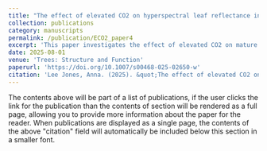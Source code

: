 ```yaml
---
title: "The effect of elevated CO2 on hyperspectral leaf reflectance in mature trees"
collection: publications
category: manuscripts
permalink: /publication/ECO2_paper4
excerpt: 'This paper investigates the effect of elevated CO2 on mature tree leaf reflectance.'
date: 2025-08-01
venue: 'Trees: Structure and Function'
paperurl: 'https://doi.org/10.1007/s00468-025-02650-w'
citation: 'Lee Jones, Anna. (2025). &quot;The effect of elevated CO2 on hyperspectral leaf reflectance in mature trees.&quot; <i>Trees</i>. 39(69).'
---
```

The contents above will be part of a list of publications, if the user clicks the link for the publication than the contents of section will be rendered as a full page, allowing you to provide more information about the paper for the reader. When publications are displayed as a single page, the contents of the above "citation" field will automatically be included below this section in a smaller font.
